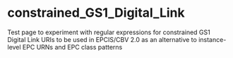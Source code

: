 # constrained_GS1_Digital_Link
Test page to experiment with regular expressions for constrained GS1 Digital Link URIs to be used in EPCIS/CBV 2.0 as an alternative to instance-level EPC URNs and EPC class patterns
